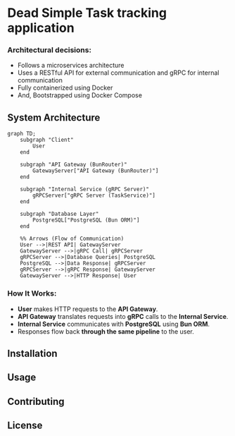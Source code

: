 # Dead Simple Task tracking application

### Architectural decisions:

- Follows a microservices architecture
- Uses a RESTful API for external communication and gRPC for internal communication
- Fully containerized using Docker
- And, Bootstrapped using Docker Compose

## System Architecture

```mermaid
graph TD;
    subgraph "Client"
        User
    end

    subgraph "API Gateway (BunRouter)"
        GatewayServer["API Gateway (BunRouter)"]
    end

    subgraph "Internal Service (gRPC Server)"
        gRPCServer["gRPC Server (TaskService)"]
    end

    subgraph "Database Layer"
        PostgreSQL["PostgreSQL (Bun ORM)"]
    end

    %% Arrows (Flow of Communication)
    User -->|REST API| GatewayServer
    GatewayServer -->|gRPC Call| gRPCServer
    gRPCServer -->|Database Queries| PostgreSQL
    PostgreSQL -->|Data Response| gRPCServer
    gRPCServer -->|gRPC Response| GatewayServer
    GatewayServer -->|HTTP Response| User
```

### **How It Works:**

- **User** makes HTTP requests to the **API Gateway**.
- **API Gateway** translates requests into **gRPC** calls to the **Internal Service**.
- **Internal Service** communicates with **PostgreSQL** using **Bun ORM**.
- Responses flow back **through the same pipeline** to the user.

## Installation

## Usage

## Contributing

## License

